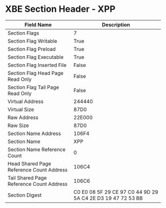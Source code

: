 # XBE Section Header - XPP

| Field Name | Description |
|---|---|
| Section Flags | 7 |
| Section Flag Writable | True |
| Section Flag Preload | True |
| Section Flag Executable | True |
| Section Flag Inserted File | False |
| Section Flag Head Page Read Only | False |
| Section Flag Tail Page Read Only | False |
| Virtual Address | 244440 |
| Virtual Size | 87D0 |
| Raw Address | 22E000 |
| Raw Size | 87D0 |
| Section Name Address | 106F4 |
| Section Name | XPP |
| Section Name Reference Count | 0 |
| Head Shared Page Reference Count Address | 106C4 |
| Tail Shared Page Reference Count Address | 106C6 |
| Section Digest | C0 E0 08 5F 29 CE 97 C0 44 9D 29 5A C4 2E D3 19 47 72 53 BB |
